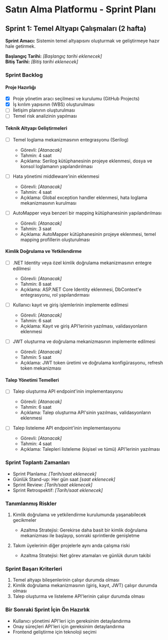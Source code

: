 # Satın Alma Platformu - Sprint Planı

## Sprint 1: Temel Altyapı Çalışmaları (2 hafta)

**Sprint Amacı:** Sistemin temel altyapısını oluşturmak ve geliştirmeye hazır hale getirmek.

**Başlangıç Tarihi:** _[Başlangıç tarihi eklenecek]_  
**Bitiş Tarihi:** _[Bitiş tarihi eklenecek]_

### Sprint Backlog

#### Proje Hazırlığı
- [x] Proje yönetim aracı seçilmesi ve kurulumu (GitHub Projects)
- [x] İş kırılım yapısının (WBS) oluşturulması
- [ ] İletişim planının oluşturulması
- [ ] Temel risk analizinin yapılması
  
#### Teknik Altyapı Geliştirmeleri
- [ ] Temel loglama mekanizmasının entegrasyonu (Serilog)
  - Görevli: _[Atanacak]_
  - Tahmin: 4 saat
  - Açıklama: Serilog kütüphanesinin projeye eklenmesi, dosya ve konsol loglamanın yapılandırılması
  
- [ ] Hata yönetimi middleware'inin eklenmesi 
  - Görevli: _[Atanacak]_
  - Tahmin: 4 saat
  - Açıklama: Global exception handler eklenmesi, hata loglama mekanizmasının kurulması

- [ ] AutoMapper veya benzeri bir mapping kütüphanesinin yapılandırılması
  - Görevli: _[Atanacak]_
  - Tahmin: 3 saat
  - Açıklama: AutoMapper kütüphanesinin projeye eklenmesi, temel mapping profillerin oluşturulması
  
#### Kimlik Doğrulama ve Yetkilendirme
- [ ] .NET Identity veya özel kimlik doğrulama mekanizmasının entegre edilmesi
  - Görevli: _[Atanacak]_
  - Tahmin: 8 saat
  - Açıklama: ASP.NET Core Identity eklenmesi, DbContext'e entegrasyonu, rol yapılandırması
  
- [ ] Kullanıcı kayıt ve giriş işlemlerinin implemente edilmesi
  - Görevli: _[Atanacak]_
  - Tahmin: 6 saat
  - Açıklama: Kayıt ve giriş API'lerinin yazılması, validasyonların eklenmesi
  
- [ ] JWT oluşturma ve doğrulama mekanizmasının implemente edilmesi
  - Görevli: _[Atanacak]_
  - Tahmin: 5 saat
  - Açıklama: JWT token üretimi ve doğrulama konfigürasyonu, refresh token mekanizması
  
#### Talep Yönetimi Temelleri
- [ ] Talep oluşturma API endpoint'inin implementasyonu
  - Görevli: _[Atanacak]_
  - Tahmin: 6 saat
  - Açıklama: Talep oluşturma API'sinin yazılması, validasyonların eklenmesi
  
- [ ] Talep listeleme API endpoint'inin implementasyonu
  - Görevli: _[Atanacak]_
  - Tahmin: 4 saat
  - Açıklama: Talepleri listeleme (kişisel ve tümü) API'lerinin yazılması

### Sprint Toplantı Zamanları
- Sprint Planlama: _[Tarih/saat eklenecek]_
- Günlük Stand-up: Her gün saat _[saat eklenecek]_
- Sprint Review: _[Tarih/saat eklenecek]_
- Sprint Retrospektif: _[Tarih/saat eklenecek]_

### Tanımlanmış Riskler
1. Kimlik doğrulama ve yetkilendirme kurulumunda yaşanabilecek gecikmeler
   - Azaltma Stratejisi: Gerekirse daha basit bir kimlik doğrulama mekanizması ile başlayıp, sonraki sprintlerde genişletme
   
2. Takım üyelerinin diğer projelerle aynı anda çalışma riski
   - Azaltma Stratejisi: Net görev atamaları ve günlük durum takibi

### Sprint Başarı Kriterleri
1. Temel altyapı bileşenlerinin çalışır durumda olması
2. Kimlik doğrulama mekanizmasının (giriş, kayıt, JWT) çalışır durumda olması
3. Talep oluşturma ve listeleme API'lerinin çalışır durumda olması

### Bir Sonraki Sprint İçin Ön Hazırlık
- Kullanıcı yönetimi API'leri için gereksinim detaylandırma
- Onay süreçleri API'leri için gereksinim detaylandırma
- Frontend geliştirme için teknoloji seçimi 